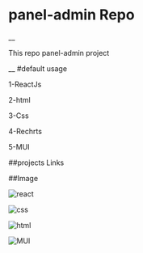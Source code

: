 # panel-admin Repo
__
<p>This repo panel-admin project</p>
__
#default usage

1-ReactJs

2-html

3-Css

4-Rechrts

5-MUI

##projects Links

##Image

![react](https://img.shields.io/badge/React-20232A?style=for-the-badge&logo=react&logoColor=61DAFB)

![css](https://img.shields.io/badge/CSS3-1572B6?style=for-the-badge&logo=css3&logoColor=white)

![html](https://img.shields.io/badge/HTML5-E34F26?style=for-the-badge&logo=html5&logoColor=white)

![MUI](https://img.shields.io/badge/Material%20UI-007FFF?style=for-the-badge&logo=mui&logoColor=white)


